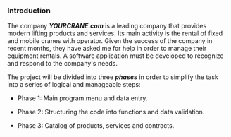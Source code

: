 ### Introduction
The company ***YOURCRANE.com*** is a leading company that provides modern lifting products and services. Its main activity is the rental of fixed and mobile cranes
with operator. Given the success of the company in recent months, they have asked me for help in order to manage their equipment rentals. A software application must be developed to recognize and respond to the company's needs.

The project will be divided into three ***phases*** in order to simplify the task into a series of logical and manageable steps:

- Phase 1: Main program menu and data entry.

- Phase 2: Structuring the code into functions and data validation.

- Phase 3: Catalog of products, services and contracts.

